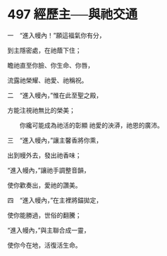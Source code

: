 # 497 經歷主──與祂交通

一　“進入幔內！”願這福氣你有分，

到主隱密處，在祂蔭下住；

瞻祂直至你臉、你生命、你唇，

流露祂榮耀、祂愛、祂稱祝。

二　“進入幔內，”惟在此至聖之殿，

方能注視祂無比的榮美；

　　你纔可能成為祂活的彰顯 祂愛的泱漭，祂恩的廣沛。

三　“進入幔內，”讓主馨香將你熏，

出到幔外去，發出祂香味；

“進入幔內，”讓祂手調整音韻，

使你歡奏出，愛祂的讚美。

四　“進入幔內，”在主裡將錨拋定，

使你能勝過，世俗的翻騰；

“進入幔內，”與主聯合成一靈，

使你今在地，活復活生命。

